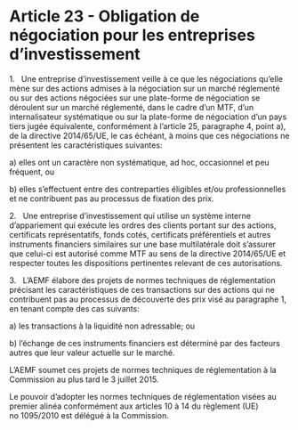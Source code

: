 # Article 23 - Obligation de négociation pour les entreprises d’investissement


1.   Une entreprise d’investissement veille à ce que les négociations qu’elle mène sur des actions admises à la négociation sur un marché réglementé ou sur des actions négociées sur une plate-forme de négociation se déroulent sur un marché réglementé, dans le cadre d’un MTF, d’un internalisateur systématique ou sur la plate-forme de négociation d’un pays tiers jugée équivalente, conformément à l’article 25, paragraphe 4, point a), de la directive 2014/65/UE, le cas échéant, à moins que ces négociations ne présentent les caractéristiques suivantes:

a) elles ont un caractère non systématique, ad hoc, occasionnel et peu fréquent, ou

b) elles s’effectuent entre des contreparties éligibles et/ou professionnelles et ne contribuent pas au processus de fixation des prix.

2.   Une entreprise d’investissement qui utilise un système interne d’appariement qui exécute les ordres des clients portant sur des actions, certificats représentatifs, fonds cotés, certificats préférentiels et autres instruments financiers similaires sur une base multilatérale doit s’assurer que celui-ci est autorisé comme MTF au sens de la directive 2014/65/UE et respecter toutes les dispositions pertinentes relevant de ces autorisations.

3.   L’AEMF élabore des projets de normes techniques de réglementation précisant les caractéristiques de ces transactions sur des actions qui ne contribuent pas au processus de découverte des prix visé au paragraphe 1, en tenant compte des cas suivants:

a) les transactions à la liquidité non adressable; ou

b) l’échange de ces instruments financiers est déterminé par des facteurs autres que leur valeur actuelle sur le marché.

L’AEMF soumet ces projets de normes techniques de réglementation à la Commission au plus tard le 3 juillet 2015.

Le pouvoir d’adopter les normes techniques de réglementation visées au premier alinéa conformément aux articles 10 à 14 du règlement (UE) no 1095/2010 est délégué à la Commission.

